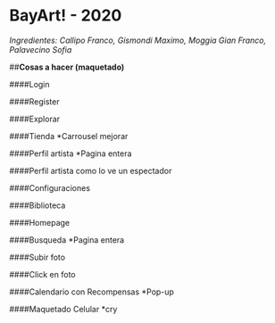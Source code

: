 # BayArt! - 2020
_Ingredientes: Callipo Franco, Gismondi Maximo, Moggia Gian Franco, Palavecino Sofia_

##**Cosas a hacer (maquetado)**

####Login

####Register

####Explorar

####Tienda
*Carrousel mejorar

####Perfil artista
*Pagina entera

####Perfil artista como lo ve un espectador

####Configuraciones

####Biblioteca

####Homepage

####Busqueda
*Pagina entera

####Subir foto

####Click en foto

####Calendario con Recompensas
*Pop-up

####Maquetado Celular
*cry
